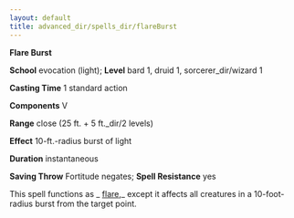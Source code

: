 ```yaml
---
layout: default
title: advanced_dir/spells_dir/flareBurst
---
```

 **Flare Burst**

**School** evocation (light); **Level** bard 1, druid 1, sorcerer_dir/wizard 1

**Casting Time** 1 standard action

**Components** V

**Range** close (25 ft. + 5 ft._dir/2 levels)

**Effect** 10-ft.-radius burst of light

**Duration** instantaneous

**Saving Throw** Fortitude negates; **Spell Resistance** yes

This spell functions as _ [flare](../../../../spells_dir/flare#_flare),_ except it affects all creatures in a 10-foot-radius burst from the target point.

